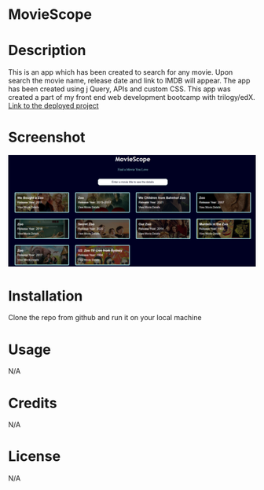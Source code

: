 # MovieScope

# Description 
This is an app which has been created to search for any movie. Upon search the movie name, release date and link to IMDB will appear. The app has been created using j Query, APIs and custom CSS. This app was created a part of my front end web development bootcamp with trilogy/edX.
[Link to the deployed project]()

# Screenshot 
![screenshot of movie search app](assets/images/screenshot.png/ "Screen shot of movie search app")

# Installation
Clone the repo from github and run it on your local machine

# Usage
N/A

# Credits
N/A

# License
N/A
